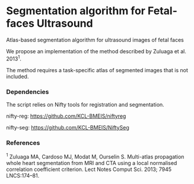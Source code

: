 # Segmentation algorithm for Fetal-faces Ultrasound
Atlas-based segmentation algorithm for ultrasound images of fetal faces 

We propose an implementation of the method described by Zuluaga et al. 2013<sup>1</sup>. 

The method requires a task-specific atlas of segmented images that is not included. 

### Dependencies
The script relies on Nifty tools for registration and segmentation.

nifty-reg: https://github.com/KCL-BMEIS/niftyreg

nifty-seg: https://github.com/KCL-BMEIS/NiftySeg


### References
<sup>1</sup> Zuluaga MA, Cardoso MJ, Modat M, Ourselin S. Multi-atlas propagation whole heart
segmentation from MRI and CTA using a local normalised correlation coefficient
criterion. Lect Notes Comput Sci. 2013; 7945 LNCS:174–81.
